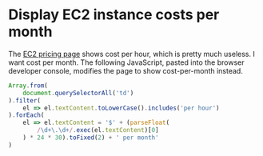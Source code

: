 # Display EC2 instance costs per month

The [EC2 pricing page](https://aws.amazon.com/ec2/pricing/on-demand/) shows cost per hour, which is pretty much useless. I want cost per month. The following JavaScript, pasted into the browser developer console, modifies the page to show cost-per-month instead.

```javascript
Array.from(
    document.querySelectorAll('td')
).filter(
    el => el.textContent.toLowerCase().includes('per hour')
).forEach(
    el => el.textContent = '$' + (parseFloat(
        /\d+\.\d+/.exec(el.textContent)[0]
    ) * 24 * 30).toFixed(2) + ' per month'
)
```

